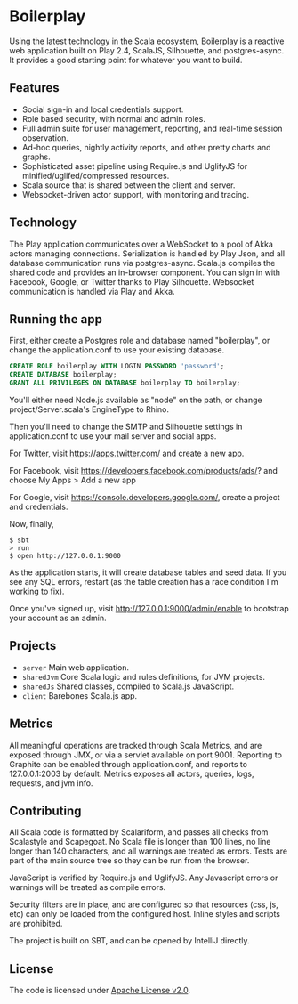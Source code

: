 # Boilerplay

Using the latest technology in the Scala ecosystem, Boilerplay is a reactive web application built on Play 2.4, ScalaJS, Silhouette, and postgres-async. 
It provides a good starting point for whatever you want to build.


## Features

* Social sign-in and local credentials support.
* Role based security, with normal and admin roles.
* Full admin suite for user management, reporting, and real-time session observation.
* Ad-hoc queries, nightly activity reports, and other pretty charts and graphs.
* Sophisticated asset pipeline using Require.js and UglifyJS for minified/uglifed/compressed resources.
* Scala source that is shared between the client and server.
* Websocket-driven actor support, with monitoring and tracing.


## Technology

The Play application communicates over a WebSocket to a pool of Akka actors managing connections. 
Serialization is handled by Play Json, and all database communication runs via postgres-async. Scala.js compiles the
shared code and provides an in-browser component. You can sign in with Facebook, Google, or Twitter thanks to Play Silhouette. 
Websocket communication is handled via Play and Akka.


## Running the app

First, either create a Postgres role and database named "boilerplay", or change the application.conf to use your existing database.

```sql
CREATE ROLE boilerplay WITH LOGIN PASSWORD 'password';
CREATE DATABASE boilerplay;
GRANT ALL PRIVILEGES ON DATABASE boilerplay TO boilerplay;
```

You'll either need Node.js available as "node" on the path, or change project/Server.scala's EngineType to Rhino.

Then you'll need to change the SMTP and Silhouette settings in application.conf to use your mail server and social apps.

For Twitter, visit https://apps.twitter.com/ and create a new app.

For Facebook, visit https://developers.facebook.com/products/ads/? and choose My Apps > Add a new app

For Google, visit https://console.developers.google.com/, create a project and credentials.

Now, finally,
```shell
$ sbt
> run
$ open http://127.0.0.1:9000
```

As the application starts, it will create database tables and seed data. If you see any SQL errors, restart (as the table creation has a race condition I'm working to fix).

Once you've signed up, visit http://127.0.0.1:9000/admin/enable to bootstrap your account as an admin. 


## Projects

* `server` Main web application.
* `sharedJvm` Core Scala logic and rules definitions, for JVM projects.
* `sharedJs` Shared classes, compiled to Scala.js JavaScript.
* `client` Barebones Scala.js app.


## Metrics

All meaningful operations are tracked through Scala Metrics, and are exposed through JMX, or via a servlet available on port 9001.
Reporting to Graphite can be enabled through application.conf, and reports to 127.0.0.1:2003 by default.
Metrics exposes all actors, queries, logs, requests, and jvm info.


## Contributing

All Scala code is formatted by Scalariform, and passes all checks from Scalastyle and Scapegoat. No Scala file is longer than 100 lines, no line 
longer than 140 characters, and all warnings are treated as errors. Tests are part of the main source tree so they can be run from the browser.

JavaScript is verified by Require.js and UglifyJS. Any Javascript errors or warnings will be treated as compile errors. 

Security filters are in place, and are configured so that resources (css, js, etc) can only be loaded from the configured host.
Inline styles and scripts are prohibited.

The project is built on SBT, and can be opened by IntelliJ directly.


## License

The code is licensed under [Apache License v2.0](http://www.apache.org/licenses/LICENSE-2.0).
